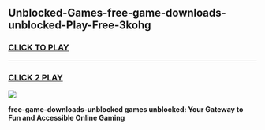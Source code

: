 
## Unblocked-Games-free-game-downloads-unblocked-Play-Free-3kohg
<h3>
<a href="https://premium76.site?title=free-game-downloads-unblocked&ref=18A">CLICK TO PLAY</a></h3>
<hr>

<h3>
<a href="https://premium76.site?title=free-game-downloads-unblocked&ref=18A">CLICK 2 PLAY</a>
  
</h3>

<a href="https://premium76.site?title=free-game-downloads-unblocked&ref=18A"><img src="https://clearcache.store/games.png"></a>


**free-game-downloads-unblocked games unblocked: Your Gateway to Fun and Accessible Online Gaming**
